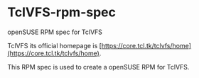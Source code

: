 # TclVFS-rpm-spec

openSUSE RPM spec for TclVFS

TclVFS its official homepage is
[https://core.tcl.tk/tclvfs/home](https://core.tcl.tk/tclvfs/home).

This RPM spec is used to create a openSUSE RPM for TclVFS.
